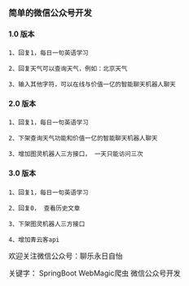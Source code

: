 ### 简单的微信公众号开发
#### 1.0 版本
```
1、回复1，每日一句英语学习

2、回复天气可以查询天气，例如：北京天气

3、输入其他字符，可以在线与价值一亿的智能聊天机器人聊天
```

#### 2.0 版本
```
1、回复1，每日一句英语学习

2、下架查询天气功能和价值一亿的智能聊天机器人聊天

3、增加图灵机器人三方接口， 一天只能访问三次
```

#### 3.0 版本
```
1、回复1，每日一句英语学习

2、回复0， 查看历史文章

3、下架图灵机器人三方接口

4、增加青云客api
```


欢迎关注微信公众号：聊乐永日自怡

关键字： SpringBoot  WebMagic爬虫 微信公众号开发